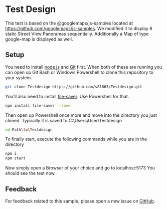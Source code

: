 # Test Design

This test is based on the @googlemaps/js-samples located at
https://github.com/googlemaps/js-samples.
We modified it to display 8 static Street View Panoramas sequentially. Additionally a Map of type google-map is displayed as well.

## Setup

You need to install [node js](https://nodejs.org/en) and [Git](https://git-scm.com/downloads) first.
When both of these are running you can open up Git Bash or Windows Powershell to clone this repository to your system.
```sh
git clone Testdesign https://github.com/s81863/Testdesign.git
```
You'll also need to install [file-saver](https://www.npmjs.com/package/file-saver). Use Powershell for that.
```sh
npm install file-saver --save
```
Then open up Powershell once more and move into the directory you just cloned. Typically it is saved to C:\Users\User\Testdesign

```sh
cd Path\to\Testdesign
```
To finally start, execute the following commands while you are in the directory
```sh
npm i
npm start
```
Now simply open a Browser of your choice and go to localhost:5173 You should see the test now.

## Feedback

For feedback related to this sample, please open a new issue on
[GitHub](https://github.com/s81863/Testdesign/issues).
